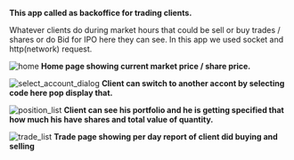 **This app called as backoffice for trading clients.**

Whatever clients do during market hours that could be sell or buy trades / shares or do Bid for IPO here they can see.
In this app we used socket and http(network) request.

![home](https://user-images.githubusercontent.com/116275633/202415892-68dac841-a60b-4899-aca2-fc0e9e253177.png)
**Home page showing current market price / share price.**

![select_account_dialog](https://user-images.githubusercontent.com/116275633/202416634-092188a3-d5e8-43bd-b5f2-9af756dc12f3.png)
**Client can switch to another accont by selecting code here pop display that.** 

![position_list](https://user-images.githubusercontent.com/116275633/202417500-40731f6f-c388-4a5c-8eef-fdee63b0f3d6.png)
**Client can see his portfolio and he is getting specified that how much his have shares and total value of quantity.**

![trade_list](https://user-images.githubusercontent.com/116275633/202418773-44638b07-1993-4cee-ae35-c06067eef0b5.png)
**Trade page showing per day report of client did buying and selling**
